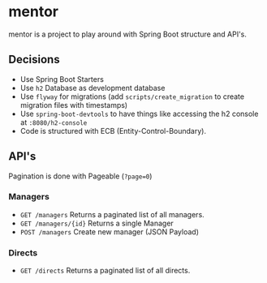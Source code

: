 # mentor

mentor is a project to play around with Spring Boot structure and API's.

## Decisions

- Use Spring Boot Starters
- Use `h2` Database as development database
- Use `flyway` for migrations (add `scripts/create_migration` to create migration files with timestamps)
- Use `spring-boot-devtools` to have things like accessing the h2 console at `:8080/h2-console`
- Code is structured with ECB (Entity-Control-Boundary). 

## API's

Pagination is done with Pageable (`?page=0`)

### Managers
- `GET /managers` Returns a paginated list of all managers.
- `GET /managers/{id}` Returns a single Manager
- `POST /managers` Create new manager (JSON Payload)

### Directs
- `GET /directs` Returns a paginated list of all directs.